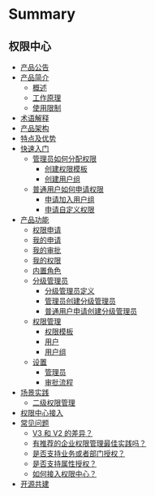 
# Summary

## 权限中心
* [产品公告](https://bk.tencent.com/s-mart/community/question/4057)
* [产品简介]()
    * [概述](UserGuide/Introduce/README.md)
    * [工作原理](UserGuide/Introduce/Principle.md)
    * [使用限制](UserGuide/Introduce/UseLimit.md)
* [术语解释](UserGuide/Term/Trem.md)
* [产品架构](UserGuide/Architecture/Architecture.md)
* [特点及优势](UserGuide/Advantage/Feature.md)
* [快速入门]()
    * [管理员如何分配权限]()
        * [创建权限模板](UserGuide/QuickStart/CreatePremissionTemplates.md)
        * [创建用户组](UserGuide/QuickStart/CreateGroups.md)
    * [普通用户如何申请权限]()
        * [申请加入用户组](UserGuide/QuickStart/ApplyToGroups.md)
        * [申请自定义权限](UserGuide/QuickStart/ApplyToCustomPermissions.md)
* [产品功能]()
    * [权限申请](UserGuide/Feature/PermissionsApply.md)
    * [我的申请](UserGuide/Feature/MyApply.md)
    * [我的审批](UserGuide/Feature/MyApproval.md)
    * [我的权限](UserGuide/Feature/MyPermissions.md)
    * [内置角色](UserGuide/Feature/InnerRoles.md)
    * [分级管理员]()
        * [分级管理员定义](UserGuide/Feature/GradingManager.md)
        * [管理员创建分级管理员](UserGuide/Feature/ManagerCreate.md)
        * [普通用户申请创建分级管理员](UserGuide/Feature/UserApply.md)
    * [权限管理]()
        * [权限模板](UserGuide/Feature/PermissionTemplates.md)
        * [用户](UserGuide/Feature/Users.md) 
        * [用户组](UserGuide/Feature/Groups.md)
    * [设置]()
        * [管理员](UserGuide/Feature/Manager.md)
        * [审批流程](UserGuide/Feature/Approval.md)
* [场景实践]()
    * [二级权限管理](UserGuide/UserCase/GradingManager.md)
* [权限中心接入](../IntegrateGuide/SUMMARY.md)
* [常见问题]()
    * [V3 和 V2 的差异？](UserGuide/FAQ/Diffv2v3.md)
    * [有推荐的企业权限管理最佳实践吗？](UserGuide/FAQ/Bestpractise.md)
    * [是否支持业务或者部门授权？](UserGuide/FAQ/Orggrants.md)
    * [是否支持属性授权？](UserGuide/FAQ/Attribute.md)
    * [如何接入权限中心？](UserGuide/FAQ/SystemAccess.md)
* [开源共建](https://github.com/TencentBlueKing/bk-iam-saas)